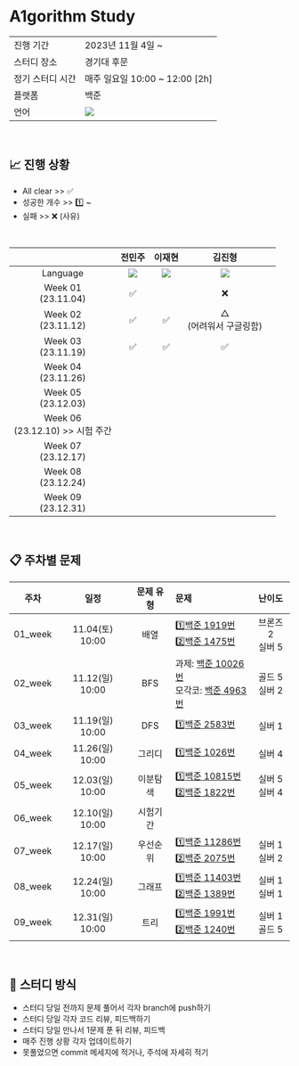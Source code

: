 # A1gorithm Study
<table>
  <tr>
    <td>진행 기간</td>
    <td>2023년 11월 4일 ~</td>
  </tr>
  <tr>
    <td>스터디 장소</td>
    <td>경기대 후문</td>
  </tr>
  <tr>
    <td>정기 스터디 시간</td>
    <td>매주 일요일 10:00 ~ 12:00 [2h]</td>
  </tr>
  <tr>
    <td>플랫폼</td>
    <td>백준</td>
  </tr>
  <tr>
    <td>언어</td>
    <td><img src="https://img.shields.io/badge/Java-007396?style=for-the-badge&logo=java&logoColor=white"></td>
  </tr>
</table>

<br/>

## :chart_with_upwards_trend: 진행 상황

* All clear >> ✅
* 성공한 개수 >>  1️⃣ ~ 
* 실패 >> ❌ (사유) 
<br/>

|  | 전민주 | 이재현 | 김진형 | |
| :---: | :---: | :---: | :---: | :---: |
| Language | <img src="https://img.shields.io/badge/Java-007396?style=for-the-badge&logo=java&logoColor=white"> |<img src="https://img.shields.io/badge/Java-007396?style=for-the-badge&logo=java&logoColor=white"> | <img src="https://img.shields.io/badge/Java-007396?style=for-the-badge&logo=java&logoColor=white"> |
| Week 01</br>(23.11.04) | ✅ |  |❌
| Week 02</br>(23.11.12) | ✅ | ✅ |△ <br/>(어려워서 구글링함)
| Week 03</br>(23.11.19) | ✅ | ✅ |✅
| Week 04</br>(23.11.26) |  |  |
| Week 05</br>(23.12.03) |  |  |
| Week 06</br>(23.12.10) >> 시험 주간 |  |  |
| Week 07</br>(23.12.17) |  |  |
| Week 08</br>(23.12.24) |  |  |
| Week 09</br>(23.12.31) |  |  |
</br>


## :clipboard: 주차별 문제
|주차|일정|문제 유형|문제|난이도|
|:--:|:--:|:--:|:--|:--:|
|01_week|11.04(토) 10:00|배열|1️⃣[백준 1919번](https://www.acmicpc.net/problem/1919) </br>2️⃣[백준 1475번](https://www.acmicpc.net/problem/1475) </br> |브론즈 2 </br> 실버 5 </br>|
|02_week|11.12(일) 10:00|BFS|과제: [백준 10026번](https://www.acmicpc.net/problem/10026) </br> 모각코: [백준 4963번](https://www.acmicpc.net/problem/4963)|골드 5 </br> 실버 2<br/> |
|03_week|11.19(일) 10:00|DFS|1️⃣[백준 2583번](https://www.acmicpc.net/problem/2583) </br>|실버 1 </br>|
|04_week|11.26(일) 10:00|그리디|1️⃣[백준 1026번](https://www.acmicpc.net/problem/1026) </br>|실버 4 </br>|
|05_week|12.03(일) 10:00|이분탐색|1️⃣[백준 10815번](https://www.acmicpc.net/problem/10815) </br> 2️⃣[백준 1822번](https://www.acmicpc.net/problem/1822)|실버 5 </br> 실버 4 </br>|
|06_week|12.10(일) 10:00|시험기간|| |
|07_week|12.17(일) 10:00|우선순위|1️⃣[백준 11286번](https://www.acmicpc.net/problem/11286) </br> 2️⃣[백준 2075번](https://www.acmicpc.net/problem/2075) </br>|실버 1 </br> 실버 2 </br>|
|08_week|12.24(일) 10:00|그래프|1️⃣[백준 11403번](https://www.acmicpc.net/problem/11403) </br> 2️⃣[백준 1389번](https://www.acmicpc.net/problem/1389) </br>|실버 1 </br> 실버 1 </br>|
|09_week|12.31(일) 10:00|트리|1️⃣[백준 1991번](https://www.acmicpc.net/problem/1991) </br> 2️⃣[백준 1240번](https://www.acmicpc.net/problem/1240) </br>|실버 1 </br> 골드 5 </br> |
</br>

## :pushpin: 스터디 방식
* 스터디 당일 전까지 문제 풀어서 각자 branch에 push하기
* 스터디 당일 각자 코드 리뷰, 피드백하기
* 스터디 당일 만나서 1문제 푼 뒤 리뷰, 피드백
* 매주 진행 상황 각자 업데이트하기
* 못풀었으면 commit 메세지에 적거나, 주석에 자세히 적기
</br>

